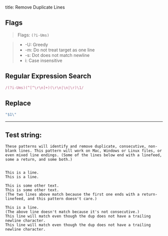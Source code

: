 title: Remove Duplicate Lines

## Flags

> Flags: `(?i-Ums)`

> * -U: Greedy
> * -m: Do not treat target as one line
> * -s: Dot does not match newline
> * i: Case insensitive

## Regular Expression Search

```ruby
/(?i-Ums)(^[^\r\n]+)(\r\n|\n|\r)\1/
```

## Replace

```ruby
"$1\"
```

---

## Test string:

```text
These patterns will identify and remove duplicate, consecutive, non-blank lines. This pattern will work on Mac, Windows or Linux files, or even mixed line endings. (Some of the lines below end with a linefeed, some a return, and some both.)


This is a line.
This is a line.

This is some other text.
This is some other text.
(The two lines above match because the first one ends with a return-linefeed, and this pattern doesn't care.)

This is a line.
(The above line doesn't match because it's not consecutive.)
This line will match even though the dup does not have a trailing newline character.
This line will match even though the dup does not have a trailing newline character.
```


